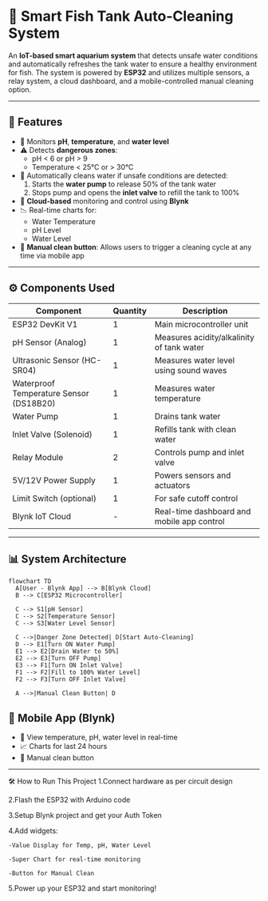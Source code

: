# 🐠 Smart Fish Tank Auto-Cleaning System

An **IoT-based smart aquarium system** that detects unsafe water conditions and automatically refreshes the tank water to ensure a healthy environment for fish. The system is powered by **ESP32** and utilizes multiple sensors, a relay system, a cloud dashboard, and a mobile-controlled manual cleaning option.

---

## 🚀 Features

- 🔬 Monitors **pH**, **temperature**, and **water level**
- ⚠️ Detects **dangerous zones**:
  - pH < 6 or pH > 9
  - Temperature < 25°C or > 30°C
- 🔄 Automatically cleans water if unsafe conditions are detected:
  1. Starts the **water pump** to release 50% of the tank water
  2. Stops pump and opens the **inlet valve** to refill the tank to 100%
- 📲 **Cloud-based** monitoring and control using **Blynk**
- 📉 Real-time charts for:
  - Water Temperature
  - pH Level
  - Water Level
- 🧼 **Manual clean button**: Allows users to trigger a cleaning cycle at any time via mobile app

---

## ⚙️ Components Used

| Component              | Quantity | Description                                  |
|------------------------|----------|----------------------------------------------|
| ESP32 DevKit V1        | 1        | Main microcontroller unit                    |
| pH Sensor (Analog)     | 1        | Measures acidity/alkalinity of tank water    |
| Ultrasonic Sensor (HC-SR04) | 1  | Measures water level using sound waves       |
| Waterproof Temperature Sensor (DS18B20) | 1 | Measures water temperature       |
| Water Pump             | 1        | Drains tank water                            |
| Inlet Valve (Solenoid) | 1        | Refills tank with clean water                |
| Relay Module           | 2        | Controls pump and inlet valve                |
| 5V/12V Power Supply    | 1        | Powers sensors and actuators                 |
| Limit Switch (optional)| 1        | For safe cutoff control                      |
| Blynk IoT Cloud        | -        | Real-time dashboard and mobile app control   |

---
## 📊 System Architecture

```mermaid
flowchart TD
  A[User - Blynk App] --> B[Blynk Cloud]
  B --> C[ESP32 Microcontroller]

  C --> S1[pH Sensor]
  C --> S2[Temperature Sensor]
  C --> S3[Water Level Sensor]

  C -->|Danger Zone Detected| D[Start Auto-Cleaning]
  D --> E1[Turn ON Water Pump]
  E1 --> E2[Drain Water to 50%]
  E2 --> E3[Turn OFF Pump]
  E3 --> F1[Turn ON Inlet Valve]
  F1 --> F2[Fill to 100% Water Level]
  F2 --> F3[Turn OFF Inlet Valve]

  A -->|Manual Clean Button| D
```

## 📱 Mobile App (Blynk)

- 📍 View temperature, pH, water level in real-time
- 📈 Charts for last 24 hours
- 🔘 Manual clean button 

---

🛠️ How to Run This Project
1.Connect hardware as per circuit design  

2.Flash the ESP32 with Arduino code  

3.Setup Blynk project and get your Auth Token

4.Add widgets:

    -Value Display for Temp, pH, Water Level

    -Super Chart for real-time monitoring

    -Button for Manual Clean

5.Power up your ESP32 and start monitoring!
